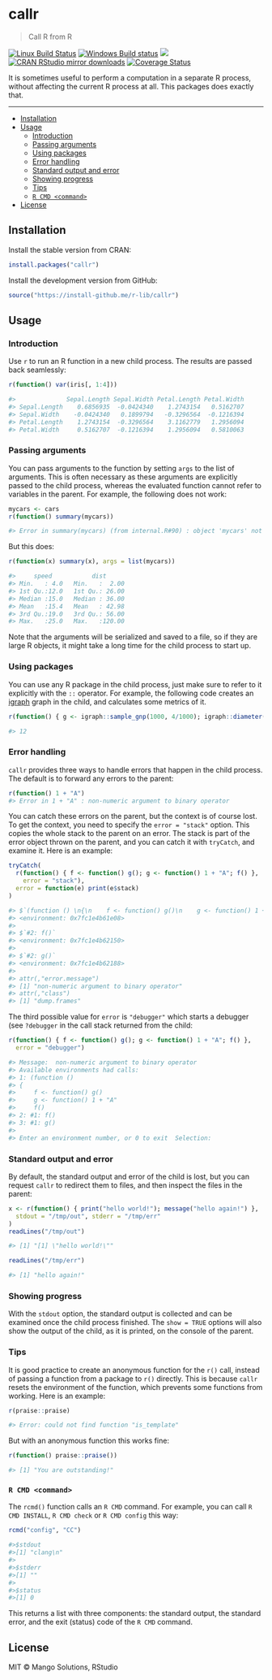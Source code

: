 
# callr

> Call R from R

[![Linux Build Status](https://travis-ci.org/r-lib/callr.svg?branch=master)](https://travis-ci.org/r-lib/callr)
[![Windows Build status](https://ci.appveyor.com/api/projects/status/github/r-lib/callr?svg=true)](https://ci.appveyor.com/project/gaborcsardi/callr)
[![](http://www.r-pkg.org/badges/version/callr)](http://www.r-pkg.org/pkg/callr)
[![CRAN RStudio mirror downloads](http://cranlogs.r-pkg.org/badges/callr)](http://www.r-pkg.org/pkg/callr)
[![Coverage Status](https://img.shields.io/codecov/c/github/r-lib/callr/master.svg)](https://codecov.io/github/r-lib/callr?branch=master)

It is sometimes useful to perform a computation in a separate R process,
without affecting the current R process at all. This packages does exactly
that.

---

  - [Installation](#installation)
  - [Usage](#usage)
    - [Introduction](#introduction)
    - [Passing arguments](#passing-arguments)
	- [Using packages](#using-packages)
	- [Error handling](#error-handling)
	- [Standard output and error](#standard-output-and-error)
	- [Showing progress](#showing-progress)
	- [Tips](#tips)
	- [`R CMD <command>`](#r-cmd-command)
  - [License](#license)

## Installation

Install the stable version from CRAN:

```r
install.packages("callr")
```

Install the development version from GitHub:

```r
source("https://install-github.me/r-lib/callr")
```

## Usage

### Introduction

Use `r` to run an R function in a new child process. The results are
passed back seamlessly:

```r
r(function() var(iris[, 1:4]))

#>              Sepal.Length Sepal.Width Petal.Length Petal.Width
#> Sepal.Length    0.6856935  -0.0424340    1.2743154   0.5162707
#> Sepal.Width    -0.0424340   0.1899794   -0.3296564  -0.1216394
#> Petal.Length    1.2743154  -0.3296564    3.1162779   1.2956094
#> Petal.Width     0.5162707  -0.1216394    1.2956094   0.5810063
```

### Passing arguments

You can pass arguments to the function by setting `args` to the list of
arguments. This is often necessary as these arguments are explicitly
passed to the child process, whereas the evaluated function cannot
refer to variables in the parent. For example, the following does
not work:

```r
mycars <- cars
r(function() summary(mycars))

#> Error in summary(mycars) (from internal.R#90) : object 'mycars' not found
```

But this does:

```r
r(function(x) summary(x), args = list(mycars))

#>     speed           dist
#> Min.   : 4.0   Min.   :  2.00
#> 1st Qu.:12.0   1st Qu.: 26.00
#> Median :15.0   Median : 36.00
#> Mean   :15.4   Mean   : 42.98
#> 3rd Qu.:19.0   3rd Qu.: 56.00
#> Max.   :25.0   Max.   :120.00
```

Note that the arguments will be serialized and saved to a file,
so if they are large R objects, it might take a long time for the
child process to start up.

### Using packages

You can use any R package in the child process, just make sure to
refer to it explicitly with the `::` operator. For example, the following
code creates an [igraph](https://github.com/igraph/rigraph) graph
in the child, and calculates some metrics of it.

```r
r(function() { g <- igraph::sample_gnp(1000, 4/1000); igraph::diameter(g) })

#> 12
```

### Error handling

`callr` provides three ways to handle errors that happen in the
child process. The default is to forward any errors to the parent:

```r
r(function() 1 + "A")
#> Error in 1 + "A" : non-numeric argument to binary operator
```

You can catch these errors on the parent, but the context is of course
lost. To get the context, you need to specify the `error = "stack"`
option. This copies the whole stack to the parent on an error.
The stack is part of the error object thrown on the parent, and you
can catch it with `tryCatch`, and examine it. Here is an example:

```r
tryCatch(
  r(function() { f <- function() g(); g <- function() 1 + "A"; f() },
    error = "stack"),
  error = function(e) print(e$stack)
)

#> $`(function () \n{\n    f <- function() g()\n    g <- function() 1 + "A"\n    f()`
#> <environment: 0x7fc1e4b61e08>
#>
#> $`#2: f()`
#> <environment: 0x7fc1e4b62150>
#>
#> $`#2: g()`
#> <environment: 0x7fc1e4b62188>
#>
#> attr(,"error.message")
#> [1] "non-numeric argument to binary operator"
#> attr(,"class")
#> [1] "dump.frames"
```

The third possible value for `error` is `"debugger"` which starts a
debugger (see `?debugger` in the call stack returned from the child:

```r
r(function() { f <- function() g(); g <- function() 1 + "A"; f() },
  error = "debugger")

#> Message:  non-numeric argument to binary operator
#> Available environments had calls:
#> 1: (function ()
#> {
#>     f <- function() g()
#>     g <- function() 1 + "A"
#>     f()
#> 2: #1: f()
#> 3: #1: g()
#>
#> Enter an environment number, or 0 to exit  Selection:
```

### Standard output and error

By default, the standard output and error of the child is lost,
but you can request `callr` to redirect them to files, and then
inspect the files in the parent:

```r
x <- r(function() { print("hello world!"); message("hello again!") },
  stdout = "/tmp/out", stderr = "/tmp/err"
)
readLines("/tmp/out")

#> [1] "[1] \"hello world!\""

readLines("/tmp/err")

#> [1] "hello again!"
```

### Showing progress

With the `stdout` option, the standard output is collected and can
be examined once the child process finished. The `show = TRUE` options
will also show the output of the child, as it is printed, on the console
of the parent.

### Tips

It is good practice to create an anonymous function for the `r()` call,
instead of passing a function from a package to `r()` directly. This is
because `callr` resets the environment of the function, which prevents
some functions from working. Here is an example:
```r
r(praise::praise)

#> Error: could not find function "is_template"
```

But with an anonymous function this works fine:
```r
r(function() praise::praise())

#> [1] "You are outstanding!"
```

### `R CMD <command>`

The `rcmd()` function calls an `R CMD` command. For example, you can
call `R CMD INSTALL`, `R CMD check` or `R CMD config` this way:

```r
rcmd("config", "CC")

#>$stdout
#>[1] "clang\n"
#>
#>$stderr
#>[1] ""
#>
#>$status
#>[1] 0
```

This returns a list with three components: the standard output, the standard
error, and the exit (status) code of the `R CMD` command.

## License

MIT © Mango Solutions, RStudio
